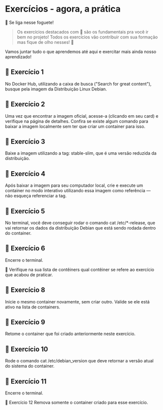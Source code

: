 # Exercícios - agora, a prática
🚀 Se liga nesse foguete!

>Os exercícios destacados com 🚀 são os fundamentais pra você ir bem no projeto! Todos os exercícios vão contribuir com sua formação mas fique de olho nesses! 👀

Vamos juntar tudo o que aprendemos até aqui e exercitar mais ainda nosso aprendizado!

## 🚀 Exercício 1
No Docker Hub, utilizando a caixa de busca ("Search for great content"), busque pela imagem da Distribuição Linux Debian.

## 🚀 Exercício 2
Uma vez que encontrar a imagem oficial, acesse-a (clicando em seu card) e verifique na página de detalhes. Confira se existe algum comando para baixar a imagem localmente sem ter que criar um container para isso.

##  🚀 Exercício 3
Baixe a imagem utilizando a tag: stable-slim, que é uma versão reduzida da distribuição.

## 🚀 Exercício 4
Após baixar a imagem para seu computador local, crie e execute um container no modo interativo utilizando essa imagem como referência — não esqueça referenciar a tag.

## 🚀 Exercício 5
No terminal, você deve conseguir rodar o comando cat /etc/*-release, que vai retornar os dados da distribuição Debian que está sendo rodada dentro do container.

## 🚀 Exercício 6
Encerre o terminal.

🚀 Verifique na sua lista de contêiners qual contêiner se refere ao exercício que acabou de praticar.
## 🚀 Exercício 8
Inicie o mesmo container novamente, sem criar outro. Valide se ele está ativo na lista de containers.

## 🚀 Exercício 9
Retome o container que foi criado anteriormente neste exercício.

## 🚀 Exercício 10
Rode o comando cat /etc/debian_version que deve retornar a versão atual do sistema do container.

## 🚀 Exercício 11
Encerre o terminal.

🚀 Exercício 12
Remova somente o container criado para esse exercício.